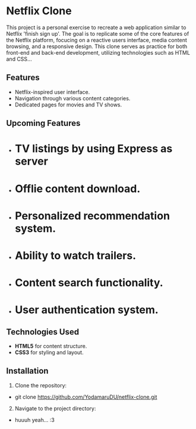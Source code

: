 # Netflix Clone

This project is a personal exercise to recreate a web application similar to Netflix 'finish sign up'. The goal is to replicate some of the core features of the Netflix platform, focucing on a reactive users interface, media content browsing, and a responsive design. This clone serves as practice for both front-end and back-end development, utilizing technologies such as HTML and CSS...

## Features

- Netflix-inspired user interface.
- Navigation through various content categories.
- Dedicated pages for movies and TV shows.

## Upcoming Features
- # TV listings by using Express as server
- # Offlie content download.
- # Personalized recommendation system.
- # Ability to watch trailers.
- # Content search functionality.
- # User authentication system.

## Technologies Used

- **HTML5** for content structure.
- **CSS3** for styling and layout.

## Installation

1. Clone the repository:
 - git clone https://github.com/YodamaruDU/netflix-clone.git
2. Navigate to the project directory:
- huuuh yeah... :3